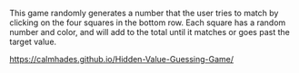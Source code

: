 This game randomly generates a number that the user tries to match by clicking on the four squares in the bottom row.  Each square has a random number and color, and will add to the total until it matches or goes past the target value.

https://calmhades.github.io/Hidden-Value-Guessing-Game/
